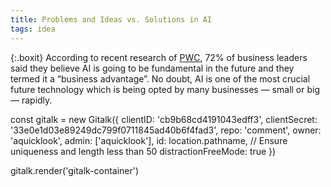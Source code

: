 ```yaml
---
title: Problems and Ideas vs. Solutions in AI
tags: idea
---
```


{:.boxit}
According to recent research of <a href="http://pwc.to/CISAI">PWC</a>, 72% of business leaders said they believe AI is going to be fundamental in the future and they termed it a “business advantage”. No doubt, AI is one of the most crucial future technology which is being opted by many businesses — small or big — rapidly.

<p class="etc"></p>

<div id="disqus_thread"></div>
<script type="text/javascript">
/* * * CONFIGURATION VARIABLES * * */
var disqus_shortname = 'https-quicklook-netlify-app';
/* * * DON'T EDIT BELOW THIS LINE * * */
(function() {
var dsq = document.createElement('script'); dsq.type = 'text/javascript'; dsq.async = true;
dsq.src = '//' + disqus_shortname + '.disqus.com/embed.js';
(document.getElementsByTagName('head')[0] || document.getElementsByTagName('body')[0]).appendChild(dsq);
})();
</script>

<p class="etc"></p>

  <link rel="stylesheet" href="https://cdn.jsdelivr.net/npm/gitalk@1/dist/gitalk.css">
  <script src="https://cdn.jsdelivr.net/npm/gitalk@1/dist/gitalk.min.js"></script>

const gitalk = new Gitalk({
  clientID: 'cb9b68cd4191043edff3',
  clientSecret: '33e0e1d03e89249dc799f0711845ad40b6f4fad3',
  repo: 'comment',
  owner: 'aquicklook',
  admin: ['aquicklook'],
  id: location.pathname,      // Ensure uniqueness and length less than 50
  distractionFreeMode: true
})

gitalk.render('gitalk-container')
